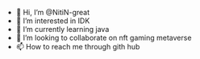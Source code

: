 - 👋 Hi, I’m @NitiN-great
- 👀 I’m interested in IDK
- 🌱 I’m currently learning java
- 💞️ I’m looking to collaborate on nft gaming metaverse
- 📫 How to reach me through gith hub

<!---
NitiN-great/NitiN-great is a ✨ special ✨ repository because its `README.md` (this file) appears on your GitHub profile.
You can click the Preview link to take a look at your changes.
--->

